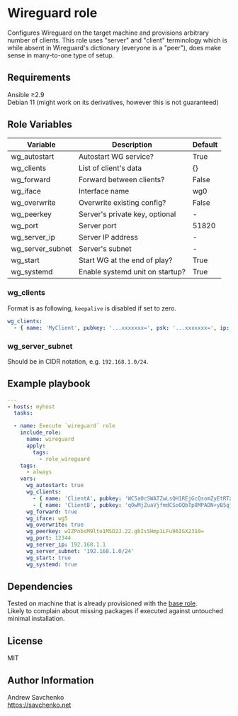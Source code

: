# Wireguard role
Configures Wireguard on the target machine and provisions arbitrary number of clients. This role uses "server" and "client" terminology which is while absent in Wireguard's dictionary (everyone is a "peer"), does make sense in many-to-one type of setup.


## Requirements
Ansible ≥2.9  
Debian 11 (might work on its derivatives, however this is not guaranteed)


## Role Variables
| Variable         | Description                     | Default |
|------------------|---------------------------------|---------|
| wg_autostart     | Autostart WG service?           | True    |
| wg_clients       | List of client's data           | {}      |
| wg_forward       | Forward between clients?        | False   |
| wg_iface         | Interface name                  | wg0     |
| wg_overwrite     | Overwrite existing config?      | False   |
| wg_peerkey       | Server's private key, optional  | -       |
| wg_port          | Server port                     | 51820   |
| wg_server_ip     | Server IP address               | -       |
| wg_server_subnet | Server's subnet                 | -       |
| wg_start         | Start WG at the end of play?    | True    |
| wg_systemd       | Enable systemd unit on startup? | True    |


### wg_clients
Format is as following, `keepalive` is disabled if set to zero.
```yaml
wg_clients:
  - { name: 'MyClient', pubkey: '...xxxxxxx=', psk: '...xxxxxxx=', ip: '1.1.1.1', keepalive: '25' }
```


### wg_server_subnet
Should be in CIDR notation, e.g. `192.168.1.0/24`.


## Example playbook
```yaml
---
- hosts: myhost
  tasks:

  - name: Execute `wireguard` role
    include_role:
      name: wireguard
      apply:
        tags:
          - role_wireguard
    tags:
      - always
    vars:
      wg_autostart: true
      wg_clients:
        - { name: 'ClientA', pubkey: 'WC5a0cSWATZwLsQH1REjGcQsomZyEtRTaAqyRK20emY=', psk: 'yKsg+u7zY9N5rjgR3YE6cSu90aFBpxEPA3uKzK9vJc0=', ip: '192.168.1.20', keepalive: '0' }
        - { name: 'ClientB', pubkey: 'qOwMjZuaVjfmdCSoOQbTp8MPADN+yB5gjRAmddA7jUM=', psk: 'Fo1UMMLxbyPiYwrJ/vE7tqPa66gblskjIc5xyQPsXgg=', ip: '192.168.1.30', keepalive: '33' }
      wg_forward: true
      wg_iface: wg5
      wg_overwrite: true
      wg_peerkey: wIZPnbsM9lto1MSD2J.22.gbIsSHmp1LFu96IGX2310=
      wg_port: 12344
      wg_server_ip: 192.168.1.1
      wg_server_subnet: '192.168.1.0/24'
      wg_start: true
      wg_systemd: true
```


## Dependencies
Tested on machine that is already provisioned with the [base role](https://github.com/savchenko/debian/blob/bullseye/roles/base/README.md).  
Likely to complain about missing packages if executed against untouched minimal installation.


## License
MIT


## Author Information
Andrew Savchenko  
https://savchenko.net
